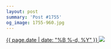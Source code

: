 ```yaml
---
layout: post
summary: 'Post #1755'
og_image: 1755-960.jpg
---
```


<p>
 <time>
  <a href="/1755">
   {{ page.date | date: "%B %-d, %Y" }}
  </a>
 </time>
 <a href="/1755">
  <img data-taken="3/5/2023" sizes="(min-width: 700px) 50vw, calc(100vw - 2rem)" src="{{ site.assets_url }}/1755-480.jpg" srcset="{{ site.assets_url }}/1755-240.jpg 240w, {{ site.assets_url }}/1755-480.jpg 480w, {{ site.assets_url }}/1755-720.jpg 720w, {{ site.assets_url }}/1755-960.jpg 960w"/>
 </a>
</p>
